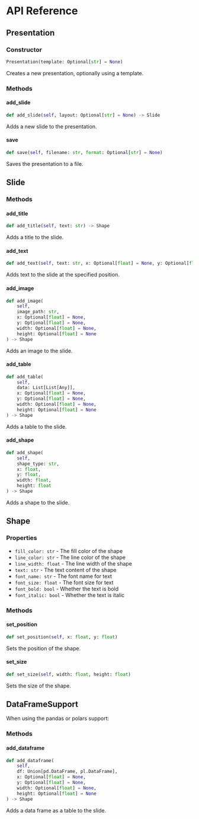 # API Reference

## Presentation

### Constructor

```python
Presentation(template: Optional[str] = None)
```

Creates a new presentation, optionally using a template.

### Methods

#### add_slide

```python
def add_slide(self, layout: Optional[str] = None) -> Slide
```

Adds a new slide to the presentation.

#### save

```python
def save(self, filename: str, format: Optional[str] = None)
```

Saves the presentation to a file.

## Slide

### Methods

#### add_title

```python
def add_title(self, text: str) -> Shape
```

Adds a title to the slide.

#### add_text

```python
def add_text(self, text: str, x: Optional[float] = None, y: Optional[float] = None) -> Shape
```

Adds text to the slide at the specified position.

#### add_image

```python
def add_image(
    self,
    image_path: str,
    x: Optional[float] = None,
    y: Optional[float] = None,
    width: Optional[float] = None,
    height: Optional[float] = None
) -> Shape
```

Adds an image to the slide.

#### add_table

```python
def add_table(
    self,
    data: List[List[Any]],
    x: Optional[float] = None,
    y: Optional[float] = None,
    width: Optional[float] = None,
    height: Optional[float] = None
) -> Shape
```

Adds a table to the slide.

#### add_shape

```python
def add_shape(
    self,
    shape_type: str,
    x: float,
    y: float,
    width: float,
    height: float
) -> Shape
```

Adds a shape to the slide.

## Shape

### Properties

- `fill_color: str` - The fill color of the shape
- `line_color: str` - The line color of the shape
- `line_width: float` - The line width of the shape
- `text: str` - The text content of the shape
- `font_name: str` - The font name for text
- `font_size: float` - The font size for text
- `font_bold: bool` - Whether the text is bold
- `font_italic: bool` - Whether the text is italic

### Methods

#### set_position

```python
def set_position(self, x: float, y: float)
```

Sets the position of the shape.

#### set_size

```python
def set_size(self, width: float, height: float)
```

Sets the size of the shape.

## DataFrameSupport

When using the pandas or polars support:

### Methods

#### add_dataframe

```python
def add_dataframe(
    self,
    df: Union[pd.DataFrame, pl.DataFrame],
    x: Optional[float] = None,
    y: Optional[float] = None,
    width: Optional[float] = None,
    height: Optional[float] = None
) -> Shape
```

Adds a data frame as a table to the slide. 